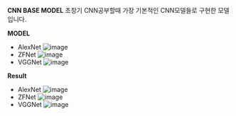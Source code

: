 **CNN BASE MODEL**
초창기 CNN공부할때 가장 기본적인 CNN모델들로 구현한 모델 입니다.

**MODEL**
* AlexNet ![image](https://github.com/ycbkr123/CNN/assets/73626645/27e79d43-3991-4349-85b2-c30c2ff6dddb)
* ZFNet ![image](https://github.com/ycbkr123/CNN/assets/73626645/bae2fcf9-b19a-4ffc-b469-7b65b370c6cb)
* VGGNet ![image](https://github.com/ycbkr123/CNN/assets/73626645/ff467d12-2229-47dd-a446-5a3a7bc010a2)

**Result**
* AlexNet
  ![image](https://github.com/ycbkr123/CNN/assets/73626645/9e41cf0b-9494-484e-a874-cded36da00e3)
* ZFNet
  ![image](https://github.com/ycbkr123/CNN/assets/73626645/8ae873a4-7623-4220-a73a-22588253d4df)
* VGGNet
  ![image](https://github.com/ycbkr123/CNN/assets/73626645/e30e823b-ecdc-4a1b-844b-a0162f0c2081)



